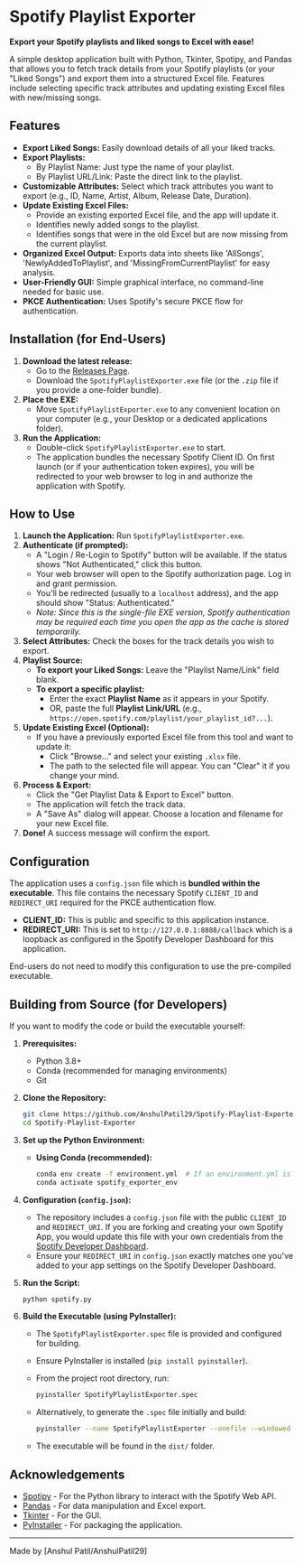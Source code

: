 # Spotify Playlist Exporter

**Export your Spotify playlists and liked songs to Excel with ease!**

A simple desktop application built with Python, Tkinter, Spotipy, and Pandas that allows you to fetch track details from your Spotify playlists (or your "Liked Songs") and export them into a structured Excel file. Features include selecting specific track attributes and updating existing Excel files with new/missing songs.

## Features

* **Export Liked Songs:** Easily download details of all your liked tracks.
* **Export Playlists:**
  * By Playlist Name: Just type the name of your playlist.
  * By Playlist URL/Link: Paste the direct link to the playlist.
* **Customizable Attributes:** Select which track attributes you want to export (e.g., ID, Name, Artist, Album, Release Date, Duration).
* **Update Existing Excel Files:**
  * Provide an existing exported Excel file, and the app will update it.
  * Identifies newly added songs to the playlist.
  * Identifies songs that were in the old Excel but are now missing from the current playlist.
* **Organized Excel Output:** Exports data into sheets like 'AllSongs', 'NewlyAddedToPlaylist', and 'MissingFromCurrentPlaylist' for easy analysis.
* **User-Friendly GUI:** Simple graphical interface, no command-line needed for basic use.
* **PKCE Authentication:** Uses Spotify's secure PKCE flow for authentication.

## Installation (for End-Users)

1. **Download the latest release:**
   * Go to the [Releases Page](https://github.com/[YourGitHubUsername]/[YourRepositoryName]/releases/latest).
   * Download the `SpotifyPlaylistExporter.exe` file (or the `.zip` file if you provide a one-folder bundle).
2. **Place the EXE:**
   * Move `SpotifyPlaylistExporter.exe` to any convenient location on your computer (e.g., your Desktop or a dedicated applications folder).
3. **Run the Application:**
   * Double-click `SpotifyPlaylistExporter.exe` to start.
   * The application bundles the necessary Spotify Client ID. On first launch (or if your authentication token expires), you will be redirected to your web browser to log in and authorize the application with Spotify.

## How to Use

1. **Launch the Application:** Run `SpotifyPlaylistExporter.exe`.
2. **Authenticate (if prompted):**
   * A "Login / Re-Login to Spotify" button will be available. If the status shows "Not Authenticated," click this button.
   * Your web browser will open to the Spotify authorization page. Log in and grant permission.
   * You'll be redirected (usually to a `localhost` address), and the app should show "Status: Authenticated."
   * *Note: Since this is the single-file EXE version, Spotify authentication may be required each time you open the app as the cache is stored temporarily.*
3. **Select Attributes:** Check the boxes for the track details you wish to export.
4. **Playlist Source:**
   * **To export your Liked Songs:** Leave the "Playlist Name/Link" field blank.
   * **To export a specific playlist:**
     * Enter the exact **Playlist Name** as it appears in your Spotify.
     * OR, paste the full **Playlist Link/URL** (e.g., `https://open.spotify.com/playlist/your_playlist_id?...`).
5. **Update Existing Excel (Optional):**
   * If you have a previously exported Excel file from this tool and want to update it:
     * Click "Browse..." and select your existing `.xlsx` file.
     * The path to the selected file will appear. You can "Clear" it if you change your mind.
6. **Process & Export:**
   * Click the "Get Playlist Data & Export to Excel" button.
   * The application will fetch the track data.
   * A "Save As" dialog will appear. Choose a location and filename for your new Excel file.
7. **Done!** A success message will confirm the export.

## Configuration

The application uses a `config.json` file which is **bundled within the executable**. This file contains the necessary Spotify `CLIENT_ID` and `REDIRECT_URI` required for the PKCE authentication flow.

* **CLIENT_ID:** This is public and specific to this application instance.
* **REDIRECT_URI:** This is set to `http://127.0.0.1:8888/callback` which is a loopback as configured in the Spotify Developer Dashboard for this application.

End-users do not need to modify this configuration to use the pre-compiled executable.

## Building from Source (for Developers)

If you want to modify the code or build the executable yourself:

1. **Prerequisites:**
   
   * Python 3.8+
   * Conda (recommended for managing environments)
   * Git

2. **Clone the Repository:**
   
   ```bash
   git clone https://github.com/AnshulPatil29/Spotify-Playlist-Exporter.git
   cd Spotify-Playlist-Exporter
   ```

3. **Set up the Python Environment:**
   
   * **Using Conda (recommended):**
     
     ```bash
     conda env create -f environment.yml  # If an environment.yml is provided
     conda activate spotify_exporter_env 
     ```

4. **Configuration (`config.json`):**
   
   * The repository includes a `config.json` file with the public `CLIENT_ID` and `REDIRECT_URI`. If you are forking and creating your own Spotify App, you would update this file with your own credentials from the [Spotify Developer Dashboard](https://developer.spotify.com/dashboard/).
   * Ensure your `REDIRECT_URI` in `config.json` exactly matches one you've added to your app settings on the Spotify Developer Dashboard.

5. **Run the Script:**
   
   ```bash
   python spotify.py
   ```

6. **Build the Executable (using PyInstaller):**
   
   * The `SpotifyPlaylistExporter.spec` file is provided and configured for building.
   
   * Ensure PyInstaller is installed (`pip install pyinstaller`).
   
   * From the project root directory, run:
     
     ```bash
     pyinstaller SpotifyPlaylistExporter.spec
     ```
   
   * Alternatively, to generate the `.spec` file initially and build:
     
     ```bash
     pyinstaller --name SpotifyPlaylistExporter --onefile --windowed --add-data "config.json:." your_script_name.py
     ```
   
   * The executable will be found in the `dist/` folder.

<!-- Make sure you actually create a LICENSE.md file with the MIT license text -->

## Acknowledgements

* [Spotipy](https://spotipy.readthedocs.io/) - For the Python library to interact with the Spotify Web API.
* [Pandas](https://pandas.pydata.org/) - For data manipulation and Excel export.
* [Tkinter](https://docs.python.org/3/library/tkinter.html) - For the GUI.
* [PyInstaller](https://www.pyinstaller.org/) - For packaging the application.

---

Made by [Anshul Patil/AnshulPatil29]